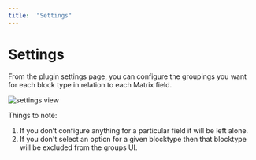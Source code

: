 ```yaml
---
title:  "Settings"
---
```


# Settings

From the plugin settings page, you can configure the groupings you want for each block type in relation to each Matrix field.

![settings view](http://s3-eu-west-1.amazonaws.com/supercoolplugins/Pimp-My-Matrix/settings.jpg)


Things to note:
1. If you don’t configure anything for a particular field it will be left alone.
2. If you don't select an option for a given blocktype then that blocktype will be excluded from the groups UI.
